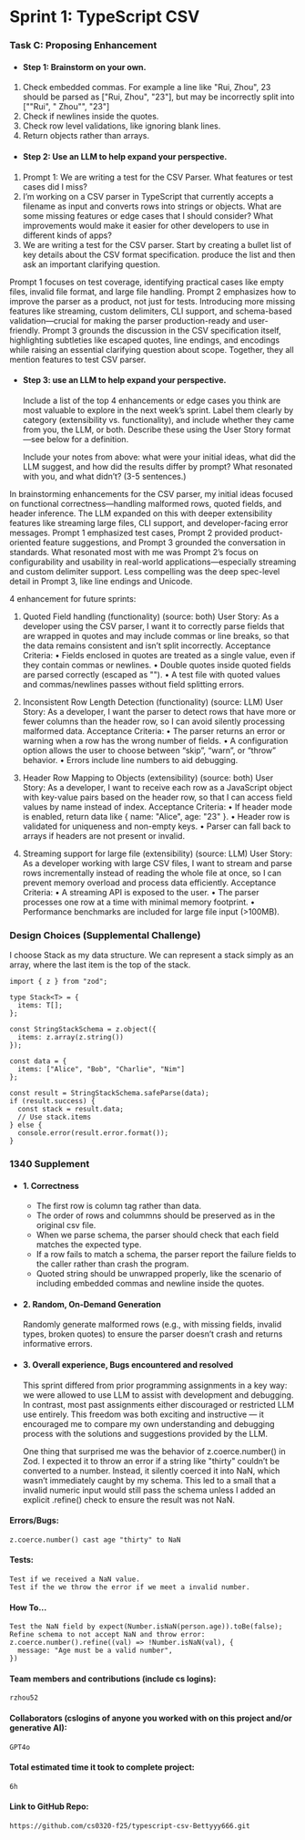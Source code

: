 # Sprint 1: TypeScript CSV

### Task C: Proposing Enhancement

- #### Step 1: Brainstorm on your own.
1. Check embedded commas. For example a line like "Rui, Zhou", 23 should be parsed as ["Rui, Zhou", "23"], but may be incorrectly split into [""Rui", " Zhou"", "23"]
2. Check if newlines inside the quotes. 
3. Check row level validations, like ignoring blank lines.
4. Return objects rather than arrays.

- #### Step 2: Use an LLM to help expand your perspective.
1. Prompt 1: We are writing a test for the CSV Parser. What features or test cases did I miss?
2.  I’m working on a CSV parser in TypeScript that currently accepts a filename as input and converts rows into strings or objects. What are some missing features or edge cases that I should consider? What improvements would make it easier for other developers to use in different kinds of apps?
3. We are writing a test for the CSV parser. Start by creating a bullet list of key details about the CSV format specification. produce the list and then ask an important clarifying question. 

Prompt 1 focuses on test coverage, identifying practical cases like empty files, invalid file format, and large file handling. Prompt 2 emphasizes how to improve the parser as a product, not just for tests. Introducing more missing features like streaming, custom delimiters, CLI support, and schema-based validation—crucial for making the parser production-ready and user-friendly. Prompt 3 grounds the discussion in the CSV specification itself, highlighting subtleties like escaped quotes, line endings, and encodings while raising an essential clarifying question about scope. Together, they all mention features to test CSV parser.

- #### Step 3: use an LLM to help expand your perspective.

    Include a list of the top 4 enhancements or edge cases you think are most valuable to explore in the next week’s sprint. Label them clearly by category (extensibility vs. functionality), and include whether they came from you, the LLM, or both. Describe these using the User Story format—see below for a definition. 

    Include your notes from above: what were your initial ideas, what did the LLM suggest, and how did the results differ by prompt? What resonated with you, and what didn’t? (3-5 sentences.) 

In brainstorming enhancements for the CSV parser, my initial ideas focused on functional correctness—handling malformed rows, quoted fields, and header inference. The LLM expanded on this with deeper extensibility features like streaming large files, CLI support, and developer-facing error messages. Prompt 1 emphasized test cases, Prompt 2 provided product-oriented feature suggestions, and Prompt 3 grounded the conversation in standards. What resonated most with me was Prompt 2’s focus on configurability and usability in real-world applications—especially streaming and custom delimiter support. Less compelling was the deep spec-level detail in Prompt 3, like line endings and Unicode.

4 enhancement for future sprints:
1. Quoted Field handling (functionality) (source: both)
    User Story:
    As a developer using the CSV parser, I want it to correctly parse fields that are wrapped in quotes and may include commas or line breaks, so that the data remains consistent and isn’t split incorrectly.
    Acceptance Criteria:
	• Fields enclosed in quotes are treated as a single value, even if they contain commas or newlines.
	• Double quotes inside quoted fields are parsed correctly (escaped as "").
	• A test file with quoted values and commas/newlines passes without field splitting errors.

2. Inconsistent Row Length Detection (functionality) (source: LLM)
    User Story:
    As a developer, I want the parser to detect rows that have more or fewer columns than the header row, so I can avoid silently processing malformed data.
    Acceptance Criteria:
	• The parser returns an error or warning when a row has the wrong number of fields.
	• A configuration option allows the user to choose between “skip”, “warn”, or “throw” behavior.
	• Errors include line numbers to aid debugging.

3. Header Row Mapping to Objects (extensibility) (source: both)
    User Story:
    As a developer, I want to receive each row as a JavaScript object with key-value pairs based on the header row, so that I can access field values by name instead of index.
    Acceptance Criteria:
	• If header mode is enabled, return data like { name: "Alice", age: "23" }.
	• Header row is validated for uniqueness and non-empty keys.
	• Parser can fall back to arrays if headers are not present or invalid.
4. Streaming support for large file (extensibility) (source: LLM)
    User Story:
    As a developer working with large CSV files, I want to stream and parse rows incrementally instead of reading the whole file at once, so I can prevent memory overload and process data efficiently.
    Acceptance Criteria:
	• A streaming API is exposed to the user.
	• The parser processes one row at a time with minimal memory footprint.
	• Performance benchmarks are included for large file input (>100MB).


### Design Choices (Supplemental Challenge)
I choose Stack as my data structure.
We can represent a stack simply as an array, where the last item is the top of the stack.

```
import { z } from "zod";

type Stack<T> = {
  items: T[];
};

const StringStackSchema = z.object({
  items: z.array(z.string())
});

const data = {
  items: ["Alice", "Bob", "Charlie", "Nim"]
};

const result = StringStackSchema.safeParse(data);
if (result.success) {
  const stack = result.data;
  // Use stack.items
} else {
  console.error(result.error.format());
}
```

### 1340 Supplement

- #### 1. Correctness
    - The first row is column tag rather than data.
    - The order of rows and colummns should be preserved as in the original csv file. 
    - When we parse schema, the parser should check that each field matches the expected type.
    - If a row fails to match a schema, the parser report the failure fields to the caller rather than crash the program. 
    - Quoted string should be unwrapped properly, like the scenario of including embedded commas and newline inside the quotes.

- #### 2. Random, On-Demand Generation
    Randomly generate malformed rows (e.g., with missing fields, invalid types, broken quotes) to ensure the parser doesn’t crash and returns informative errors. 

- #### 3. Overall experience, Bugs encountered and resolved
    This sprint differed from prior programming assignments in a key way: we were allowed to use LLM to assist with development and debugging. In contrast, most past assignments either discouraged or restricted LLM use entirely. This freedom was both exciting and instructive — it encouraged me to compare my own understanding and debugging process with the solutions and suggestions provided by the LLM.

    One thing that surprised me was the behavior of z.coerce.number() in Zod. I expected it to throw an error if a string like "thirty" couldn’t be converted to a number. Instead, it silently coerced it into NaN, which wasn’t immediately caught by my schema. This led to a small that a invalid numeric input would still pass the schema unless I added an explicit .refine() check to ensure the result was not NaN.


#### Errors/Bugs:
    z.coerce.number() cast age "thirty" to NaN
#### Tests:
    Test if we received a NaN value.
    Test if the we throw the error if we meet a invalid number. 
#### How To…
    Test the NaN field by expect(Number.isNaN(person.age)).toBe(false);
    Refine schema to not accept NaN and throw error:
    z.coerce.number().refine((val) => !Number.isNaN(val), {
      message: "Age must be a valid number",
    })
#### Team members and contributions (include cs logins):
    rzhou52

#### Collaborators (cslogins of anyone you worked with on this project and/or generative AI): 
    GPT4o
#### Total estimated time it took to complete project:
    6h
#### Link to GitHub Repo:  
    https://github.com/cs0320-f25/typescript-csv-Bettyyy666.git
